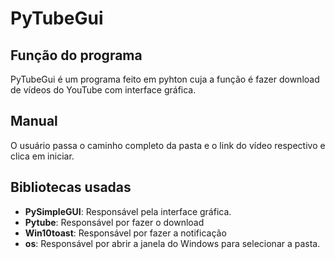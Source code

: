 # PyTubeGui

## Função do programa

PyTubeGui é um programa feito em pyhton cuja a função é fazer download de vídeos do YouTube com interface gráfica.

## Manual

O usuário passa o caminho completo da pasta e o link do vídeo respectivo e clica em iniciar.

## Bibliotecas usadas

- **PySimpleGUI**: Responsável pela interface gráfica.
- **Pytube**: Responsável por fazer o download
- **Win10toast**: Responsável por fazer a notificação
- **os**: Responsável por abrir a janela do Windows para selecionar a pasta.